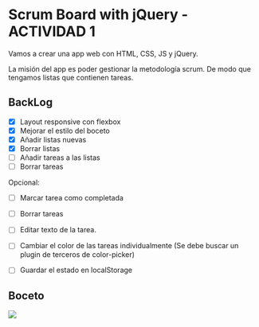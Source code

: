 #  Scrum Board with jQuery - ACTIVIDAD 1

Vamos a crear una app web con HTML, CSS, JS y jQuery. 

La misión del app es poder gestionar la metodología scrum. De modo que tengamos listas que contienen tareas.

## BackLog

- [X] Layout responsive con flexbox
- [X] Mejorar el estilo del boceto
- [x] Añadir listas nuevas
- [x] Borrar listas
- [ ] Añadir tareas a las listas
- [ ] Borrar tareas 

Opcional:

- [ ] Marcar tarea como completada
- [ ] Borrar tareas 
- [ ] Editar texto de la tarea.
- [ ] Cambiar el color de las tareas individualmente (Se debe buscar un plugin de terceros de color-picker)
- [ ] Guardar el estado en localStorage


## Boceto

![](./frontPreview.png)

